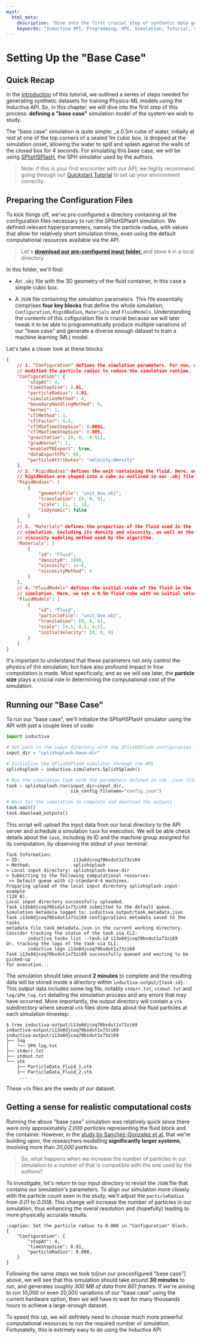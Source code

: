 ```yaml
---
myst:
  html_meta:
    description: "Dive into the first crucial step of synthetic data generation and learn how to define your 'base case' simulation model."
    keywords: "Inductiva API, Programming, HPC, Simulation, Tutorial, Synthetic Data Generation, Physics-ML, SPH"
---
```


# Setting Up the "Base Case"

## Quick Recap

In the [introduction](synthetic-data-generation-1.md) of this tutorial, we outlined a series of steps needed for generating synthetic datasets for training Physics-ML models using the Inductiva API. So, in this chapter, we will dive into the first step of this process: **defining a "base case"** simulation model of the system we wish to study.

The "base case" simulation is quite simple: _a 0.5m cube of water, initially at rest at one of the top corners of a sealed 1m cubic box, is dropped at the simulation onset, allowing the water to spill and splash against the walls of the closed box 
for 4 seconds. For simulating this base case, we will be using [SPlisHSPlasH](https://docs.inductiva.ai/en/latest/simulators/SPlisHSPlasH.html), the SPH simulator used by the authors.

> Note: if this is your first encounter with our 
API, we highly recommend going through our [Quickstart Tutorial](https://docs.inductiva.ai/en/latest/get_started/installation.html) to set up your environment correctly. 

## Preparing the Configuration Files

To kick things off, we've pre-configured a directory containing all the configuration files necessary to run the SPlisHSPlasH simulation. We defined relevant hyperparameters, namely the particle radius, with values that allow for relatively short simulation times, even using the default computational resources available via the API. 

>Let's **<a href="/assets/files/splishsplash-template-dir.zip" download="splishsplash-template-dir.zip" class="bi bi-cloud-download-fill">download our pre-configured input folder, </a>** and store it in a local directory.
      
In this folder, we'll find:

- An `.obj` file with the 3D geometry of 
the fluid container, in this case a simple  cubic box.

- A `JSON` file containing the simulation parameters. This file essentially comprises **four key blocks** that define the whole simulation; 
`Configuration`, `RigidBodies`, `Materials` and `FluidModels`. Understanding the contents of this cofiguration file is crucial because we will later  
tweak it to be able to programmatically produce multiple variations of our "base case" and generate 
a diverse enough dataset to train a machine learning (ML) model.

Let's take a closer look at these blocks:

```json
{   
    // 1. "Configuration" defines the simulation parameters. For now, we've 
    // modified the particle radius to reduce the simulation runtime.
    "Configuration": {
        "stopAt": 4,
        "timeStepSize": 0.01,
        "particleRadius": 0.01,
        "simulationMethod": 4,
        "boundaryHandlingMethod": 0,
        "kernel": 1,
        "cflMethod": 1,
        "cflFactor": 0.5,
        "cflMinTimeStepSize": 0.0001,
        "cflMaxTimeStepSize": 0.005,
        "gravitation": [0, 0, -9.81],
        "gradKernel": 1,
        "enableVTKExport": true,
        "dataExportFPS": 60,
        "particleAttributes": "velocity;density"
    },
    // 2. "RigidBodies" defines the unit containing the fluid. Here, our
    // RigidBodies are shaped into a cube as outlined in our .obj file
    "RigidBodies": [
        {
            "geometryFile": "unit_box.obj",
            "translation": [0, 0, 0],
            "scale": [1, 1, 1],
            "isDynamic": false
        }
    ],
    // 3. "Materials" defines the properties of the fluid used in the
    // simulation, including its density and viscosity, as well as the
    // viscosity modeling method used by the algorithm.
    "Materials": [
        {
            "id": "Fluid",
            "density0": 1000,
            "viscosity": 1e-6,
            "viscosityMethod": 6
        }
    ],
    // 4. "FluidModels" defines the initial state of the fluid in the
    // simulation. Here, we set a 0.5m fluid cube with no initial velocity.
    "FluidModels": [
        {
            "id": "Fluid",
            "particleFile": "unit_box.obj",
            "translation": [0, 0, 0],
            "scale": [0.5, 0.5, 0.5],
            "initialVelocity": [0, 0, 0]
        }
    ]
}
```
It's important to understand that these parameters not only control the physics of the simulation, but have also profound impact in how computation is made. Most specficially, and as we will see later, the **particle size** plays a crucial role in determining the computational cost of the simulation.

## Running our "Base Case"

To run our "base case", we'll initialize the SPlisHSPlasH simulator using the API 
with just a couple lines of code:

```python
import inductiva

# Set path to the input directory with the SPlisHSPlasH configuration files
input_dir = "splishsplash-base-dir"

# Initialize the SPlisHSPlasH simulator through the API
splishsplash = inductiva.simulators.SplishSplash()

# Run the simulation task with the parameters defined in the .json file
task = splishsplash.run(input_dir=input_dir,
                        sim_config_filename="config.json")

# Wait for the simulation to complete and download the outputs
task.wait()
task.download_outputs()
```
This script will upload the input data from our local directory to the API server and schedule a simulation `task` for execution. We will be able check details about the `task`, including its ID and the machine group assigned for its computation, by observing the stdout of your terminal:

```
Task Information:
> ID:                    i13o8djcoq70bsdut1x73zi69
> Method:                splishsplash
> Local input directory: splishsplash-base-dir
> Submitting to the following computational resources:
 >> Default queue with c2-standard-4 machines.
Preparing upload of the local input directory splishsplash-input-example
(128 B).
Local input directory successfully uploaded.
Task i13o8djcoq70bsdut1x73zi69 submitted to the default queue.
Simulation metadata logged to: inductiva_output/task_metadata.json
Task i13o8djcoq70bsdut1x73zi69 configurations metadata saved to the tasks
metadata file task_metadata.json in the current working directory.
Consider tracking the status of the task via CLI: 
        inductiva tasks list --task-id i13o8djcoq70bsdut1x73zi69
Or, tracking the logs of the task via CLI:
        inductiva logs i13o8djcoq70bsdut1x73zi69
Task i13o8djcoq70bsdut1x73zi69 successfully queued and waiting to be picked-up
for execution...
```
The simulation should take around **2 minutes** to complete and the resulting data will be stored inside a directory within `inductiva-output/{task-id}`. This output data includes some log file, notably `stderr.txt`, `stdout.txt` and `log/SPH_log.txt` detailing the simulation process and any errors that may have occurred. More importantly, the output directory will contain a `vtk` subdirectory where several `vtk` files store data about the fluid particles at each simulation timestep:

```
$ tree inductiva-output/i13o8djcoq70bsdut1x73zi69
inductiva-output/i13o8djcoq70bsdut1x73zi69
inductiva-output/i13o8djcoq70bsdut1x73zi69
├── log
│   └── SPH_log.txt
├── stderr.txt
├── stdout.txt
└── vtk
    ├── ParticleData_Fluid_1.vtk
    ├── ParticleData_Fluid_2.vtk
     ...
```

These `vtk` files are the seeds of our dataset.

## Getting a sense for realistic computational costs
Running the above "base case" simulation was relatively quick since there were only approximately _2,000 particles_ representing the fluid block and the container. However, in the
[study by Sanchez-Gonzalez et al.](https://arxiv.org/abs/2002.09405) that we're
building upon, the researchers modelling 
**significantly larger systems**, involving more than _20,000 particles_. 

> So, what happens when we increase the number of particles in our simulation to a number of that is compatible with the one used by the authors? 

To investigate, let's return to our input directory to revisit the `JSON` file that contains our 
simulation's parameters. To align our simulation more closely with the particle 
count seen in the study, we'll adjust the `particleRadius` from _0.01_ to _0.008_. 
This change will increase the number of particles in our simulation, thus enhancing the overal 
resolution and (hopefully) leading to more physically accurate results.

```{code-block} json
:caption: Set the particle radius to 0.008 in "Configuration" block.
{   
    "Configuration": {
        "stopAt": 4,
        "timeStepSize": 0.01,
        "particleRadius": 0.008,
    }
} 
```

Following the same steps we took to[run our preconfigured "base case"] above, we will see that 
this simulation should take around **30 minutes** to run, and generates roughly _300 MB of data_ 
from _601 frames_. If we're aiming to run 10,000 or even 20,000 variations of our "base case" using the current hardware option, then we will have to wait for many thousands hours to achieve a large-enough dataset. 

To speed this up, we will defintely need to choose much more powerful computational resources to run the required number of simulation. Fortunatelly, this is extrmely easy to do using the Inductiva API.


